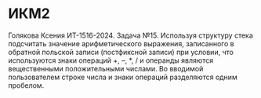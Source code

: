 # ИКМ2
Голякова Ксения ИТ-1516-2024.
Задача №15. Используя структуру стека подсчитать значение арифметического 
выражения, записанного в обратной польской записи (постфиксной записи) 
при условии, что используются знаки операций +, –, *, / и операнды являются 
вещественными положительными числами. Во вводимой пользователем 
строке числа и знаки операций разделяются одним пробелом.
